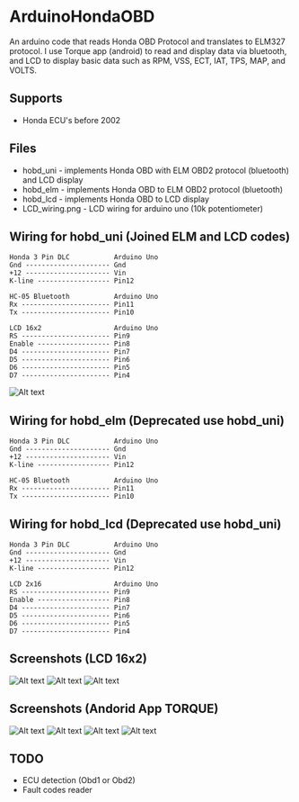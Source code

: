 ArduinoHondaOBD
===========

An arduino code that reads Honda OBD Protocol and translates to ELM327 protocol.
I use Torque app (android) to read and display data via bluetooth, and
LCD to display basic data such as RPM, VSS, ECT, IAT, TPS, MAP, and VOLTS.


Supports
--------
* Honda ECU's before 2002


Files
-----
* hobd_uni - implements Honda OBD with ELM OBD2 protocol (bluetooth) and LCD display
* hobd_elm - implements Honda OBD to ELM OBD2 protocol (bluetooth)
* hobd_lcd - implements Honda OBD to LCD display
* LCD_wiring.png - LCD wiring for arduino uno (10k potentiometer)


Wiring for hobd_uni (Joined ELM and LCD codes)
--------------------
    Honda 3 Pin DLC           Arduino Uno
    Gnd --------------------- Gnd
    +12 --------------------- Vin
    K-line ------------------ Pin12

    HC-05 Bluetooth           Arduino Uno               
    Rx ---------------------- Pin11
    Tx ---------------------- Pin10

    LCD 16x2                  Arduino Uno               
    RS ---------------------- Pin9
    Enable ------------------ Pin8
    D4 ---------------------- Pin7
    D5 ---------------------- Pin6
    D6 ---------------------- Pin5
    D7 ---------------------- Pin4

![Alt text](https://raw.github.com/kerpz/ArduinoHondaOBD/master/images/UNI_wiring.png "UNI Wiring Image")

Wiring for hobd_elm (Deprecated use hobd_uni)
--------------------
    Honda 3 Pin DLC           Arduino Uno
    Gnd --------------------- Gnd
    +12 --------------------- Vin
    K-line ------------------ Pin12

    HC-05 Bluetooth           Arduino Uno               
    Rx ---------------------- Pin11
    Tx ---------------------- Pin10


Wiring for hobd_lcd (Deprecated use hobd_uni)
---------------
    Honda 3 Pin DLC           Arduino Uno
    Gnd --------------------- Gnd
    +12 --------------------- Vin
    K-line ------------------ Pin12

    LCD 2x16                  Arduino Uno               
    RS ---------------------- Pin9
    Enable ------------------ Pin8
    D4 ---------------------- Pin7
    D5 ---------------------- Pin6
    D6 ---------------------- Pin5
    D7 ---------------------- Pin4


Screenshots (LCD 16x2)
---------------

![Alt text](https://raw.github.com/kerpz/ArduinoHondaOBD/master/images/LCD_01.png "LCD Screenshot 01")
![Alt text](https://raw.github.com/kerpz/ArduinoHondaOBD/master/images/LCD_02.png "LCD Screenshot 02")
![Alt text](https://raw.github.com/kerpz/ArduinoHondaOBD/master/images/LCD_03.png "LCD Screenshot 03")

Screenshots (Andorid App TORQUE)
---------------

![Alt text](https://raw.github.com/kerpz/ArduinoHondaOBD/master/images/TORQUE_01.png "TORQUE Screenshot 01")
![Alt text](https://raw.github.com/kerpz/ArduinoHondaOBD/master/images/TORQUE_02.png "TORQUE Screenshot 02")
![Alt text](https://raw.github.com/kerpz/ArduinoHondaOBD/master/images/TORQUE_04.png "TORQUE Screenshot 04")
![Alt text](https://raw.github.com/kerpz/ArduinoHondaOBD/master/images/TORQUE_03.png "TORQUE Screenshot 03")

TODO
-----
* ECU detection (Obd1 or Obd2)
* Fault codes reader
